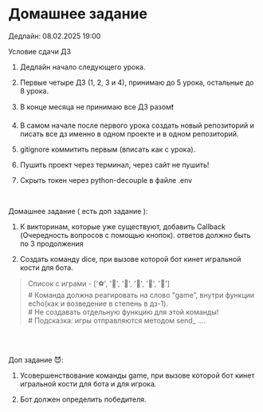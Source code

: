 # Домашнее задание

Дедлайн: 08.02.2025 19:00

Условие сдачи ДЗ

1. Дедлайн начало следующего урока.

2. Первые четыре ДЗ (1, 2, 3 и 4), принимаю до 5 урока, остальные до 8 урока.

3. В конце месяца не принимаю все ДЗ разом❗️

4. В самом начале после первого урока создать новый репозиторий и писать все дз именно в одном проекте и в одном репозиторий.

5. gitignore коммитить первым (вписать как с урока).

6. Пушить проект через терминал, через сайт не пушить!

7. Скрыть токен через python-decouple в файле .env

<br/>

Домашнее задание ( есть доп задание ):

1. К викторинам, которые уже существуют, добавить Callback (Очередность вопросов с помощью кнопок). ответов должно быть по 3 продолжения

2. Создать команду dice, при вызове которой бот кинет игральной кости для бота.

> Список с играми - ['⚽', '🎰', '🏀', '🎯', '🎳', '🎲'] <br/> \# Команда должна реагировать на слово “game”, внутри функции echo(как и возведение в степень в дз-1). <br/> \# Не создавать отдельную функцию для этой команды! <br/> \# Подсказка: игры отправляются методом send\_ ….

<br/><br/>

Доп задание 😈:

1. Усовершенствование команды game, при вызове которой бот кинет игральной кости для бота и для игрока.

2. Бот должен определить победителя.
